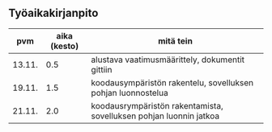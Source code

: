 ## Työaikakirjanpito

|pvm|aika (kesto)|mitä tein|
|------|------|------|
|13.11.|0.5|alustava vaatimusmäärittely, dokumentit gittiin|
|19.11.|1.5|koodausympäristön rakentelu, sovelluksen pohjan luonnostelua|
|21.11.|2.0|koodausrympäristön rakentamista, sovelluksen pohjan luonnin jatkoa|
